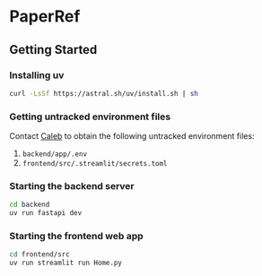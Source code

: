 # PaperRef

## Getting Started

### Installing uv

```bash
curl -LsSf https://astral.sh/uv/install.sh | sh
```

### Getting untracked environment files

Contact [Caleb](https://github.com/calebclothier) to obtain the following untracked environment files:

1. `backend/app/.env`
2. `frontend/src/.streamlit/secrets.toml`

### Starting the backend server

   ```bash
   cd backend
   uv run fastapi dev
   ```

### Starting the frontend web app

   ```bash
   cd frontend/src
   uv run streamlit run Home.py
   ```
